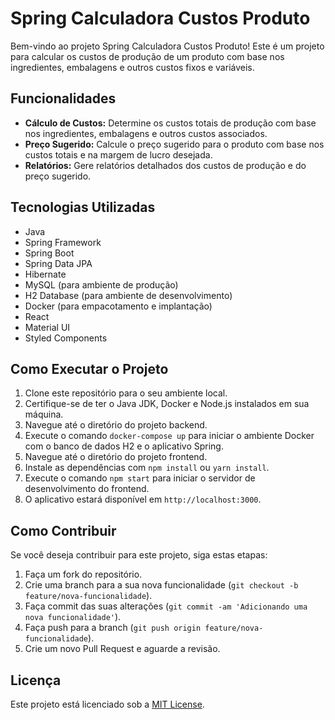 # Spring Calculadora Custos Produto

Bem-vindo ao projeto Spring Calculadora Custos Produto! Este é um projeto para calcular os custos de produção de um produto com base nos ingredientes, embalagens e outros custos fixos e variáveis.

## Funcionalidades

- **Cálculo de Custos:** Determine os custos totais de produção com base nos ingredientes, embalagens e outros custos associados.
- **Preço Sugerido:** Calcule o preço sugerido para o produto com base nos custos totais e na margem de lucro desejada.
- **Relatórios:** Gere relatórios detalhados dos custos de produção e do preço sugerido.

## Tecnologias Utilizadas

- Java
- Spring Framework
- Spring Boot
- Spring Data JPA
- Hibernate
- MySQL (para ambiente de produção)
- H2 Database (para ambiente de desenvolvimento)
- Docker (para empacotamento e implantação)
- React
- Material UI
- Styled Components

## Como Executar o Projeto

1. Clone este repositório para o seu ambiente local.
2. Certifique-se de ter o Java JDK, Docker e Node.js instalados em sua máquina.
3. Navegue até o diretório do projeto backend.
4. Execute o comando `docker-compose up` para iniciar o ambiente Docker com o banco de dados H2 e o aplicativo Spring.
5. Navegue até o diretório do projeto frontend.
6. Instale as dependências com `npm install` ou `yarn install`.
7. Execute o comando `npm start` para iniciar o servidor de desenvolvimento do frontend.
8. O aplicativo estará disponível em `http://localhost:3000`.

## Como Contribuir

Se você deseja contribuir para este projeto, siga estas etapas:

1. Faça um fork do repositório.
2. Crie uma branch para a sua nova funcionalidade (`git checkout -b feature/nova-funcionalidade`).
3. Faça commit das suas alterações (`git commit -am 'Adicionando uma nova funcionalidade'`).
4. Faça push para a branch (`git push origin feature/nova-funcionalidade`).
5. Crie um novo Pull Request e aguarde a revisão.

## Licença

Este projeto está licenciado sob a [MIT License](LICENSE).

